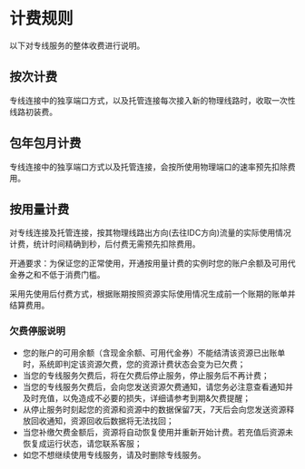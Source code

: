 # 计费规则
以下对专线服务的整体收费进行说明。

## 按次计费
专线连接中的独享端口方式，以及托管连接每次接入新的物理线路时，收取一次性线路初装费。

## 包年包月计费
专线连接中的独享端口方式以及托管连接，会按所使用物理端口的速率预先扣除费用。

## 按用量计费
对专线连接及托管连接，按其物理线路出方向(去往IDC方向)流量的实际使用情况计费，统计时间精确到秒，后付费无需预先扣除费用。

开通要求：为保证您的正常使用，开通按用量计费的实例时您的账户余额及可用代金券之和不低于消费门槛。

采用先使用后付费方式，根据账期按照资源实际使用情况生成前一个账期的账单并结算费用。

### 欠费停服说明
* 您的账户的可用余额（含现金余额、可用代金券）不能结清该资源已出账单时，系统即判定该资源欠费，您的资源计费状态会变为已欠费；
* 当您的专线服务欠费后，将在欠费后停止服务，停止服务后不再计费；
* 当您的专线服务欠费后，会向您发送资源欠费通知，请您务必注意查看通知并及时充值，以免造成不必要的损失，详细请参考到期&欠费提醒；
* 从停止服务时刻起您的资源和资源中的数据保留7天，7天后会向您发送资源释放回收通知，资源回收后数据将无法找回；
* 当您补缴欠费金额后，资源将自动恢复使用并重新开始计费。若充值后资源未恢复成运行状态，请您联系客服；
* 如您不想继续使用专线服务，请及时删除专线服务。
